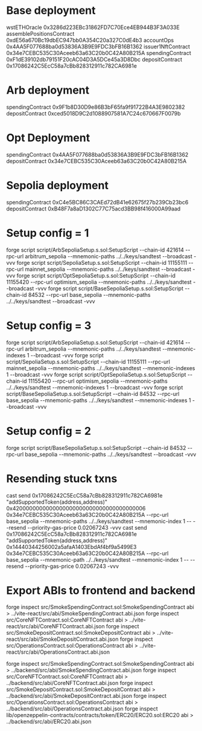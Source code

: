 # Base deployment
wstETHOracle 0x3286d223EBc31862FD7C70Ece4EB944B3F3A033E
assemblePositionsContract 0xdE56a670Bc19dbEC947bb0A354C20a327C0dE4b3
accountOps 0x4AA5F077688ba0d53836A3B9E9FDC3bFB16B1362
issuer1NftContract 0x34e7CEBC535C30Aceeb63a63C20b0C42A80B215A
spendingContract 0xF1dE39102db79151F20cAC04D3A5DCe45a3D8Dbc
depositContract 0x17086242C5EcC58a7cBb828312911c782CA6981e

# Arb deployment
spendingContract 0x9F1b8D30D9e86B3bF65fa9f91722B4A3E9802382
depositContract 0xced5018D9C2d1088907581A7C24c670667F0079b

# Opt Deployment
spendingContract 0x4AA5F077688ba0d53836A3B9E9FDC3bFB16B1362
depositContract 0x34e7CEBC535C30Aceeb63a63C20b0C42A80B215A

# Sepolia deployment
spendingContract 0xC4e5BC86C3CAEd72dB41e62675f27b239Cb23bc6
depositContract 0xB48F7a8aD1302C77C75acd3BB98f416000A99aad 

# Setup config = 1
forge script script/ArbSepoliaSetup.s.sol:SetupScript --chain-id 421614 --rpc-url arbitrum_sepolia --mnemonic-paths ../../keys/sandtest --broadcast -vvv
forge script script/SepoliaSetup.s.sol:SetupScript --chain-id 11155111 --rpc-url mainnet_sepolia --mnemonic-paths ../../keys/sandtest --broadcast -vvv
forge script script/OptSepoliaSetup.s.sol:SetupScript --chain-id 11155420 --rpc-url optimism_sepolia --mnemonic-paths ../../keys/sandtest --broadcast -vvv
forge script script/BaseSepoliaSetup.s.sol:SetupScript --chain-id 84532 --rpc-url base_sepolia --mnemonic-paths ../../keys/sandtest --broadcast -vvv

# Setup config = 3
forge script script/ArbSepoliaSetup.s.sol:SetupScript --chain-id 421614 --rpc-url arbitrum_sepolia --mnemonic-paths ../../keys/sandtest --mnemonic-indexes 1 --broadcast -vvv
forge script script/SepoliaSetup.s.sol:SetupScript --chain-id 11155111 --rpc-url mainnet_sepolia --mnemonic-paths ../../keys/sandtest --mnemonic-indexes 1 --broadcast -vvv
forge script script/OptSepoliaSetup.s.sol:SetupScript --chain-id 11155420 --rpc-url optimism_sepolia --mnemonic-paths ../../keys/sandtest --mnemonic-indexes 1 --broadcast -vvv
forge script script/BaseSepoliaSetup.s.sol:SetupScript --chain-id 84532 --rpc-url base_sepolia --mnemonic-paths ../../keys/sandtest --mnemonic-indexes 1 --broadcast -vvv

# Setup config = 2
forge script script/BaseSepoliaSetup.s.sol:SetupScript --chain-id 84532 --rpc-url base_sepolia --mnemonic-paths ../../keys/sandtest --broadcast -vvv

# Resending stuck txns
cast send 0x17086242C5EcC58a7cBb828312911c782CA6981e "addSupportedToken(address,address)" 0x4200000000000000000000000000000000000006 0x34e7CEBC535C30Aceeb63a63C20b0C42A80B215A --rpc-url base_sepolia --mnemonic-paths ../../keys/sandtest --mnemonic-index 1 -- --resend --priority-gas-price 0.02067243 -vvv
cast send 0x17086242C5EcC58a7cBb828312911c782CA6981e "addSupportedToken(address,address)" 0x14440344256002a5afaA1403EbdAf4bf9a5499E3 0x34e7CEBC535C30Aceeb63a63C20b0C42A80B215A --rpc-url base_sepolia --mnemonic-path ../../keys/sandtest --mnemonic-index 1 -- --resend --priority-gas-price 0.02067243 -vvv

# Export ABIs to frontend and backend

forge inspect src/SmokeSpendingContract.sol:SmokeSpendingContract abi > ../vite-react/src/abi/SmokeSpendingContract.abi.json
forge inspect src/CoreNFTContract.sol:CoreNFTContract abi > ../vite-react/src/abi/CoreNFTContract.abi.json
forge inspect src/SmokeDepositContract.sol:SmokeDepositContract abi > ../vite-react/src/abi/SmokeDepositContract.abi.json
forge inspect src/OperationsContract.sol:OperationsContract abi > ../vite-react/src/abi/OperationsContract.abi.json

forge inspect src/SmokeSpendingContract.sol:SmokeSpendingContract abi > ../backend/src/abi/SmokeSpendingContract.abi.json
forge inspect src/CoreNFTContract.sol:CoreNFTContract abi > ../backend/src/abi/CoreNFTContract.abi.json
forge inspect src/SmokeDepositContract.sol:SmokeDepositContract abi > ../backend/src/abi/SmokeDepositContract.abi.json
forge inspect src/OperationsContract.sol:OperationsContract abi > ../backend/src/abi/OperationsContract.abi.json
forge inspect lib/openzeppelin-contracts/contracts/token/ERC20/ERC20.sol:ERC20 abi > ../backend/src/abi/ERC20.abi.json
